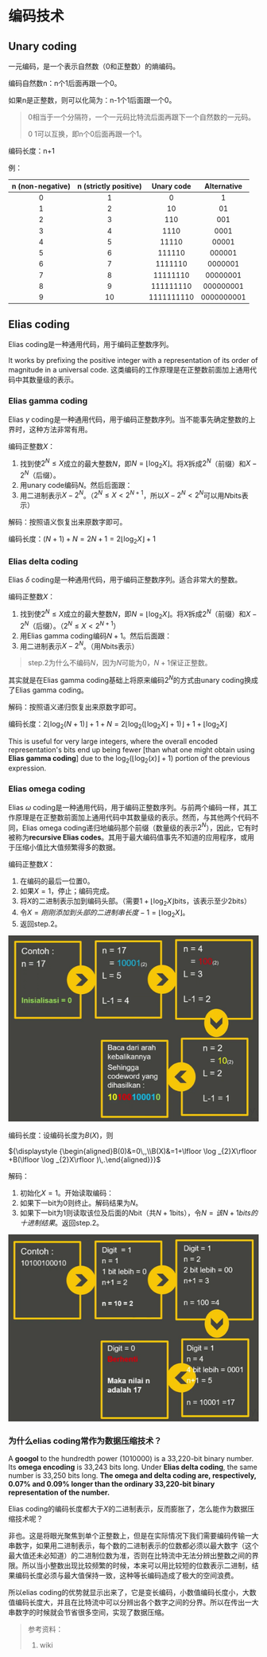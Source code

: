 # 编码技术

## Unary coding

一元编码，是一个表示自然数（0和正整数）的熵编码。

编码自然数n：n个1后面再跟一个0。

如果n是正整数，则可以化简为：n-1个1后面跟一个0。

> 0相当于一个分隔符，一个一元码比特流后面再跟下一个自然数的一元码。
>
> 0 1可以互换，即n个0后面再跟一个1。

编码长度：n+1

例：

| n (non-negative) | n (strictly positive) | Unary code | Alternative |
| :--------------: | :-------------------: | :--------: | :---------: |
|        0         |           1           |     0      |      1      |
|        1         |           2           |     10     |     01      |
|        2         |           3           |    110     |     001     |
|        3         |           4           |    1110    |    0001     |
|        4         |           5           |   11110    |    00001    |
|        5         |           6           |   111110   |   000001    |
|        6         |           7           |  1111110   |   0000001   |
|        7         |           8           |  11111110  |  00000001   |
|        8         |           9           | 111111110  |  000000001  |
|        9         |          10           | 1111111110 | 0000000001  |

## Elias coding

Elias coding是一种通用代码，用于编码正整数序列。

It works by prefixing the positive integer with a representation of its order of magnitude in a universal code. 这类编码的工作原理是在正整数前面加上通用代码中其数量级的表示。

### Elias gamma coding

Elias $\gamma$ coding是一种通用代码，用于编码正整数序列。当不能事先确定整数的上界时，这种方法非常有用。

编码正整数$X$：

1. 找到使$2^N \le X$成立的最大整数$N$，即$N=\left\lfloor\log _2 X\right\rfloor$。将$X$拆成$2^N$（前缀）和$X-2^N$（后缀）。
2. 用unary code编码$N$。然后后面跟：
3. 用二进制表示$X-2^N$。（$2^N \le X < 2^{N+1}$，所以$X-2^N<2^N$可以用$N$bits表示）

解码：按照语义恢复出来原数字即可。

编码长度：$(N+1)+N=2N+1=2\left\lfloor\log _2 X\right\rfloor+1$

### Elias delta coding

Elias $\delta$ coding是一种通用代码，用于编码正整数序列。适合非常大的整数。

编码正整数$X$：

1. 找到使$2^N \le X$成立的最大整数$N$，即$N=\left\lfloor\log _2 X\right\rfloor$。将$X$拆成$2^N$（前缀）和$X-2^N$（后缀）。（$2^N \le X < 2^{N+1}$）
2. 用Elias gamma coding编码$N+1$。然后后面跟：
3. 用二进制表示$X-2^N$。（用$N$bits表示）

> step.2为什么不编码$N$，因为$N$可能为0，$N+1$保证正整数。

其实就是在Elias gamma coding基础上将原来编码$2^N$的方式由unary coding换成了Elias gamma coding。

解码：按照语义递归恢复出来原数字即可。

编码长度：$2\left\lfloor\log _2 (N+1)\right\rfloor+1+N=2\left\lfloor\log _2 (\left\lfloor\log _2 X\right\rfloor+1)\right\rfloor+1+\left\lfloor\log _2 X\right\rfloor$

This is useful for very large integers, where the overall encoded representation's bits end up being fewer [than what one might obtain using **Elias gamma coding**] due to the ${\displaystyle \log _{2}(\lfloor \log _{2}(x)\rfloor +1)}$ portion of the previous expression.

### Elias omega coding

Elias $\omega$ coding是一种通用代码，用于编码正整数序列。与前两个编码一样，其工作原理是在正整数前面加上通用代码中其数量级的表示。然而，与其他两个代码不同，Elias omega coding递归地编码那个前缀（数量级的表示$2^N$），因此，它有时被称为**recursive Elias codes**。其用于最大编码值事先不知道的应用程序，或用于压缩小值比大值频繁得多的数据。

编码正整数$X$：

1. 在编码的最后一位置0。
2. 如果$X=1$，停止；编码完成。
3. 将$X$的二进制表示加到编码头部。（需要$1+\lfloor \log _{2}X\rfloor$bits，该表示至少2bits）
4. 令$X=刚刚添加到头部的二进制串长度-1=\lfloor \log _{2}X\rfloor$。
5. 返回step.2。

![image-20230901131218329](编码技术.assets/image-20230901131218329.png)

编码长度：设编码长度为$B(X)$，则

${\displaystyle {\begin{aligned}B(0)&=0\,,\\B(X)&=1+\lfloor \log _{2}X\rfloor +B(\lfloor \log _{2}X\rfloor )\,.\end{aligned}}}$

解码：

1. 初始化$X=1$。开始读取编码：
2. 如果下一bit为0则终止。解码结果为$N$。
3. 如果下一bit为1则读取该位及后面的$N$bit（共$N+1$bits），令$N=该N+1bits的十进制结果$。返回step.2。



![image-20230901131356229](编码技术.assets/image-20230901131356229.png)

### 为什么elias coding常作为数据压缩技术？

A **googol** to the hundredth power (1010000) is a 33,220-bit binary number. Its **omega encoding** is 33,243 bits long. Under **Elias delta coding**, the same number is 33,250 bits long. **The omega and delta coding are, respectively, 0.07% and 0.09% longer than the ordinary 33,220-bit binary representation of the number.**

Elias coding的编码长度都大于$X$的二进制表示，反而膨胀了，怎么能作为数据压缩技术呢？

非也。这是将眼光聚焦到单个正整数上，但是在实际情况下我们需要编码传输一大串数字，如果用二进制表示，每个数的二进制表示的位数都必须以最大数字（这个最大值还未必知道）的二进制位数为准，否则在比特流中无法分辨出整数之间的界限。所以当小整数出现比较频繁的时候，本来可以用比较短的位数表示二进制，结果编码长度必须与最大值保持一致，这种等长编码造成了极大的空间浪费。

所以elias coding的优势就显示出来了，它是变长编码，小数值编码长度小，大数值编码长度大，并且在比特流中可以分辨出各个数字之间的分界。所以在传出一大串数字的时候就会节省很多空间，实现了数据压缩。



> 参考资料：
>
> 1. wiki
